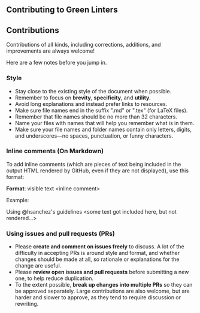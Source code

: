 ## Contributing to Green Linters

## Contributions

Contributions of all kinds, including corrections, additions, and improvements
are always welcome!

Here are a few notes before you jump in.

### Style

- Stay close to the existing style of the document when possible.
- Remember to focus on **brevity**, **specificity**, and **utility.**
- Avoid long explanations and instead prefer links to resources.
- Make sure file names end in the suffix ".md" or ".tex" (for LaTeX files).
- Remember that file names should be no more than 32 characters.
- Name your files with names that will help you remember what is in them.
- Make sure your file names and folder names contain only letters, digits,
	and underscores—no spaces, punctuation, or funny characters.

### Inline comments (On Markdown)

To add inline comments (which are pieces of text being included in the
output HTML rendered by GitHub, even if they are not displayed), use this
format:


**Format**: visible text &#60;inline comment&#62;

Example:

Using @hsanchez's guidelines <!-- (@otheruser they are harsh) --> &#60;some text got included here, but not rendered...&#62;


### Using issues and pull requests (PRs)

- Please **create and comment on issues freely** to discuss. A lot of the difficulty in accepting PRs
is around style and format, and whether changes should be made at all, so rationale or explanations for
the change are useful.
- Please **review open issues and pull requests** before submitting a new one, to help reduce duplication.
- To the extent possible, **break up changes into multiple PRs** so they can be approved separately. Large
contributions are also welcome, but are harder and slower to approve, as they tend to require discussion or rewriting.
